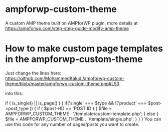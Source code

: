 # ampforwp-custom-theme
A custom AMP theme built on AMPforWP plugin, more details at https://ampforwp.com/step-step-guide-modify-amp-theme

# How to make custom page templates in the ampforwp-custom-theme 

Just change the lines here: https://github.com/MohammedKaludi/ampforwp-custom-theme/blob/master/ampforwp-custom-theme.php#L53

into this:

if ( is_single() || is_page() ) {
  if('single' === $type && !('product' === $post->post_type )) {
    if ( $post->ID == 'POST ID') {
      $file = AMPFORWP_CUSTOM_THEME . '/template/custom-template.php';
    } else {
      $file = AMPFORWP_CUSTOM_THEME . '/template/single.php';
    } 
   }
}
You can use this code for any number of pages/posts you want to create.

